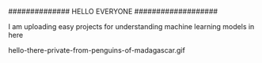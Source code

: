 ############## HELLO EVERYONE ################### 



I am uploading easy projects for understanding machine learning models in here

hello-there-private-from-penguins-of-madagascar.gif
